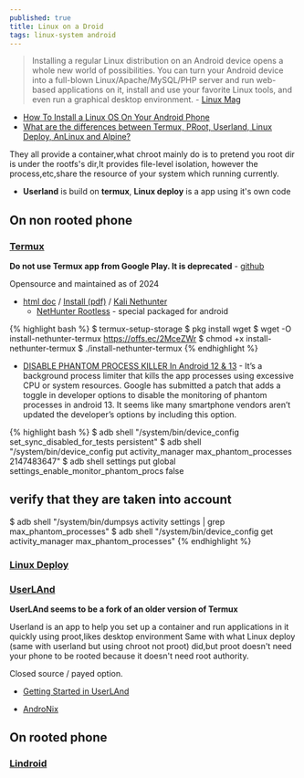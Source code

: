 ```yaml
---
published: true
title: Linux on a Droid
tags: linux-system android
---
```

> Installing a regular Linux distribution on an Android device opens a whole new world of possibilities. You can turn your Android device into a full-blown Linux/Apache/MySQL/PHP server and run web-based applications on it, install and use your favorite Linux tools, and even run a graphical desktop environment. - [Linux Mag](https://www.linux-magazine.com/Online/Features/Convert-an-Android-Device-to-Linux)

- [How To Install a Linux OS On Your Android Phone](https://helpdeskgeek.com/linux-tips/how-to-install-a-linux-os-on-your-android-phone/)
- [What are the differences between Termux, PRoot, Userland, Linux Deploy, AnLinux and Alpine?](https://superuser.com/questions/1546024/what-are-the-differences-between-termux-proot-userland-linux-deploy-anlinux)

They all provide a container,what chroot mainly do is to pretend you root dir is under the rootfs's dir,It provides file-level isolation, however the process,etc,share the resource of your system which running currently.
- **Userland** is build on **termux**, **Linux deploy** is a app using it's own code

## On non rooted phone
### [Termux](https://www.youtube.com/watch?v=KxOGyuGq0Ts)
**Do not use Termux app from Google Play. It is deprecated** - [github](https://github.com/termux/termux-app/releases/tag/v0.118.1)

Opensource and maintained as of 2024

- [html doc](https://www.golinuxcloud.com/install-kali-linux-on-android/) / [Install (pdf)](https://www.dropbox.com/scl/fi/irpaebjwlu5v1c3mt4hzi/Android-Kali-NetHunter-Install-2.pdf?rlkey=65gpc275fy6sbkz0i19wlcj06&e=1&dl=0) / [Kali Nethunter](https://www.kali.org/docs/nethunter/) 
	- [NetHunter Rootless](https://www.kali.org/docs/nethunter/nethunter-rootless/) - special packaged for android

{% highlight bash %}
$ termux-setup-storage
$ pkg install wget
$ wget -O install-nethunter-termux https://offs.ec/2MceZWr
$ chmod +x install-nethunter-termux
$ ./install-nethunter-termux
{% endhighlight %}

- [DISABLE PHANTOM PROCESS KILLER In Android 12 & 13](https://kskroyal.com/disable-phantom-process-killer-in-android-12-13/) - It’s a background process limiter that kills the app processes using excessive CPU or system resources. Google has submitted a patch that adds a toggle in developer options to disable the monitoring of phantom processes in android 13. It seems like many smartphone vendors aren’t updated the developer’s options by including this option. 

{% highlight bash %}
$ adb shell "/system/bin/device_config set_sync_disabled_for_tests persistent"
$ adb shell "/system/bin/device_config put activity_manager max_phantom_processes 2147483647"
$ adb shell settings put global settings_enable_monitor_phantom_procs false

## verify that they are taken into account
$ adb shell "/system/bin/dumpsys activity settings | grep max_phantom_processes"
$ adb shell "/system/bin/device_config get activity_manager max_phantom_processes"
{% endhighlight %}

### [Linux Deploy](https://github.com/meefik/linuxdeploy)
### [ UserLAnd](https://www.androidauthority.com/install-ubuntu-on-your-android-smartphone-765408/)

**UserLAnd seems to be a fork of an older version of Termux**

Userland is an app to help you set up a container and run applications in it quickly using proot,likes desktop environment Same with what Linux deploy (same with userland but using chroot not proot) did,but proot doesn't need your phone to be rooted because it doesn't need root authority.

Closed source / payed option.

- [Getting Started in UserLAnd](https://github.com/CypherpunkArmory/UserLAnd/wiki/Getting-Started-in-UserLAnd)


- [AndroNix](https://www.makeuseof.com/tag/how-to-linux-on-android/) 

## On rooted phone
### [Lindroid](https://hackaday.com/2024/06/18/lindroid-promises-true-linux-on-android/)

